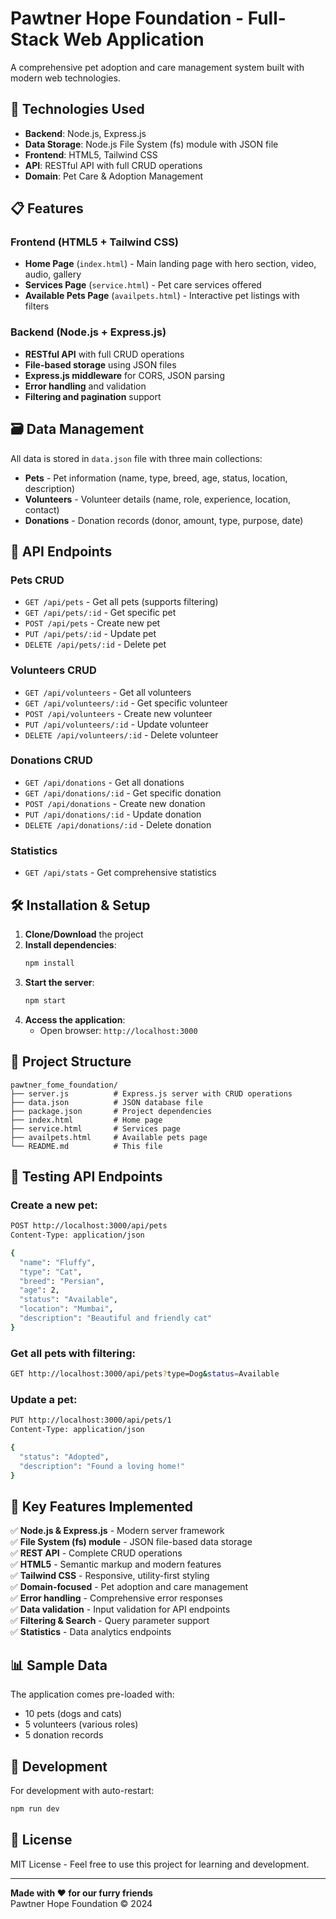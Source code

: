 # Pawtner Hope Foundation - Full-Stack Web Application

A comprehensive pet adoption and care management system built with modern web technologies.

## 🚀 Technologies Used

- **Backend**: Node.js, Express.js
- **Data Storage**: Node.js File System (fs) module with JSON file
- **Frontend**: HTML5, Tailwind CSS
- **API**: RESTful API with full CRUD operations
- **Domain**: Pet Care & Adoption Management

## 📋 Features

### Frontend (HTML5 + Tailwind CSS)
- **Home Page** (`index.html`) - Main landing page with hero section, video, audio, gallery
- **Services Page** (`service.html`) - Pet care services offered
- **Available Pets Page** (`availpets.html`) - Interactive pet listings with filters

### Backend (Node.js + Express.js)
- **RESTful API** with full CRUD operations
- **File-based storage** using JSON files
- **Express.js middleware** for CORS, JSON parsing
- **Error handling** and validation
- **Filtering and pagination** support

## 🗃️ Data Management

All data is stored in `data.json` file with three main collections:
- **Pets** - Pet information (name, type, breed, age, status, location, description)
- **Volunteers** - Volunteer details (name, role, experience, location, contact)
- **Donations** - Donation records (donor, amount, type, purpose, date)

## 🔗 API Endpoints

### Pets CRUD
- `GET /api/pets` - Get all pets (supports filtering)
- `GET /api/pets/:id` - Get specific pet
- `POST /api/pets` - Create new pet
- `PUT /api/pets/:id` - Update pet
- `DELETE /api/pets/:id` - Delete pet

### Volunteers CRUD
- `GET /api/volunteers` - Get all volunteers
- `GET /api/volunteers/:id` - Get specific volunteer
- `POST /api/volunteers` - Create new volunteer
- `PUT /api/volunteers/:id` - Update volunteer
- `DELETE /api/volunteers/:id` - Delete volunteer

### Donations CRUD
- `GET /api/donations` - Get all donations
- `GET /api/donations/:id` - Get specific donation
- `POST /api/donations` - Create new donation
- `PUT /api/donations/:id` - Update donation
- `DELETE /api/donations/:id` - Delete donation

### Statistics
- `GET /api/stats` - Get comprehensive statistics

## 🛠️ Installation & Setup

1. **Clone/Download** the project
2. **Install dependencies**:
   ```bash
   npm install
   ```
3. **Start the server**:
   ```bash
   npm start
   ```
4. **Access the application**:
   - Open browser: `http://localhost:3000`

## 📁 Project Structure

```
pawtner_fome_foundation/
├── server.js          # Express.js server with CRUD operations
├── data.json          # JSON database file
├── package.json       # Project dependencies
├── index.html         # Home page
├── service.html       # Services page
├── availpets.html     # Available pets page
└── README.md          # This file
```

## 🧪 Testing API Endpoints

### Create a new pet:
```bash
POST http://localhost:3000/api/pets
Content-Type: application/json

{
  "name": "Fluffy",
  "type": "Cat",
  "breed": "Persian",
  "age": 2,
  "status": "Available",
  "location": "Mumbai",
  "description": "Beautiful and friendly cat"
}
```

### Get all pets with filtering:
```bash
GET http://localhost:3000/api/pets?type=Dog&status=Available
```

### Update a pet:
```bash
PUT http://localhost:3000/api/pets/1
Content-Type: application/json

{
  "status": "Adopted",
  "description": "Found a loving home!"
}
```

## 🌟 Key Features Implemented

✅ **Node.js & Express.js** - Modern server framework  
✅ **File System (fs) module** - JSON file-based data storage  
✅ **REST API** - Complete CRUD operations  
✅ **HTML5** - Semantic markup and modern features  
✅ **Tailwind CSS** - Responsive, utility-first styling  
✅ **Domain-focused** - Pet adoption and care management  
✅ **Error handling** - Comprehensive error responses  
✅ **Data validation** - Input validation for API endpoints  
✅ **Filtering & Search** - Query parameter support  
✅ **Statistics** - Data analytics endpoints  

## 📊 Sample Data

The application comes pre-loaded with:
- 10 pets (dogs and cats)
- 5 volunteers (various roles)
- 5 donation records

## 🔧 Development

For development with auto-restart:
```bash
npm run dev
```

## 📝 License

MIT License - Feel free to use this project for learning and development.

---

**Made with ❤️ for our furry friends**  
Pawtner Hope Foundation © 2024
